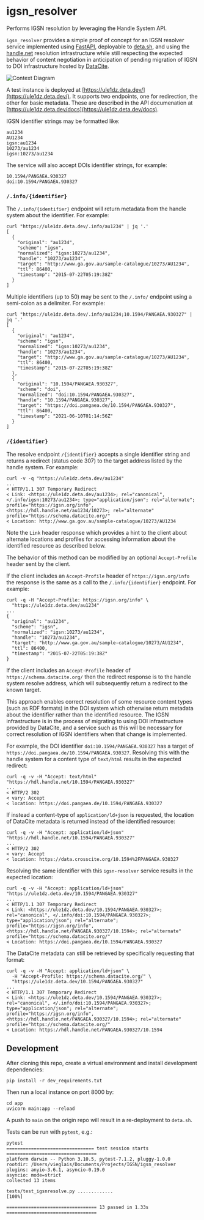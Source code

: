 # igsn_resolver

Performs IGSN resolution by leveraging the Handle System API.

`igsn_resolver` provides a simple proof of concept for an IGSN resolver service implemented using [FastAPI](https://fastapi.tiangolo.com/), deployable to [deta.sh](https://www.deta.sh/), and using the [handle.net](https://handle.net/proxy_servlet.html) resolution infrastructure while still respecting the expected behavior of content negotiation in anticipation of pending migration of IGSN to DOI infrastructure hosted by [DataCite](https://datacite.org/).

![Context Diagram](https://www.plantuml.com/plantuml/proxy?src=https://raw.githubusercontent.com/datadavev/igsn_resolver/main/UML/context.puml)


A test instance is deployed at [https://ule1dz.deta.dev/](https://ule1dz.deta.dev/). It supports two endpoints, one for redirection, the other for basic metadata. These are described in the API documenation at [https://ule1dz.deta.dev/docs](https://ule1dz.deta.dev/docs).

IGSN identifier strings may be formatted like:

```
au1234
AU1234
igsn:au1234
10273/au1234
igsn:10273/au1234
```

The service will also accept DOIs identifier strings, for example:

```
10.1594/PANGAEA.930327
doi:10.1594/PANGAEA.930327
```

### `/.info/{identifier}`

The `/.info/{identifier}` endpoint will return metadata from the handle system about the identifier. For example:

```
curl "https://ule1dz.deta.dev/.info/au1234" | jq '.'
[
  {
    "original": "au1234",
    "scheme": "igsn",
    "normalized": "igsn:10273/au1234",
    "handle": "10273/au1234",
    "target": "http://www.ga.gov.au/sample-catalogue/10273/AU1234",
    "ttl": 86400,
    "timestamp": "2015-07-22T05:19:38Z"
  }
]
```

Multiple identifiers (up to 50) may be sent to the `/.info/` endpoint using a semi-colon as a delimiter. For example:

```
curl "https://ule1dz.deta.dev/.info/au1234;10.1594/PANGAEA.930327" | jq '.'
[
  {
    "original": "au1234",
    "scheme": "igsn",
    "normalized": "igsn:10273/au1234",
    "handle": "10273/au1234",
    "target": "http://www.ga.gov.au/sample-catalogue/10273/AU1234",
    "ttl": 86400,
    "timestamp": "2015-07-22T05:19:38Z"
  },
  {
    "original": "10.1594/PANGAEA.930327",
    "scheme": "doi",
    "normalized": "doi:10.1594/PANGAEA.930327",
    "handle": "10.1594/PANGAEA.930327",
    "target": "https://doi.pangaea.de/10.1594/PANGAEA.930327",
    "ttl": 86400,
    "timestamp": "2021-06-10T01:14:56Z"
  }
]
```

### `/{identifier}`

The resolve endpoint `/{identifier}` accepts a single identifier string and returns a redirect (status code 307) to the target address listed by the handle system. For example:
```
curl -v -q "https://ule1dz.deta.dev/au1234"
...
< HTTP/1.1 307 Temporary Redirect
< Link: <https://ule1dz.deta.dev/au1234>; rel="canonical", </.info/igsn:10273/au1234>; type="application/json"; rel="alternate"; profile="https://igsn.org/info", <https://hdl.handle.net/au1234/10273>; rel="alternate" profile="https://schema.datacite.org/"
< Location: http://www.ga.gov.au/sample-catalogue/10273/AU1234
```
Note the `Link` header response which provides a hint to the client about alternate locations and profiles for accessing information about the identified resource as described below.

The behavior of this method can be modified by an optional `Accept-Profile` header sent by the client. 

If the client includes an `Accept-Profile` header of `https://igsn.org/info` the response is the same as a call to the `/.info/{identifier}` endpoint. For example:

```
curl -q -H "Accept-Profile: https://igsn.org/info" \
  "https://ule1dz.deta.dev/au1234"
...
{
  "original": "au1234",
  "scheme": "igsn",
  "normalized": "igsn:10273/au1234",
  "handle": "10273/au1234",
  "target": "http://www.ga.gov.au/sample-catalogue/10273/AU1234",
  "ttl": 86400,
  "timestamp": "2015-07-22T05:19:38Z"
}
```

If the client includes an `Accept-Profile` header of `https://schema.datacite.org/` then the redirect response is to the handle system resolve address, which will subsequently return a redirect to the known target. 

This approach enables correct resolution of some resource content types (such as RDF formats) in the DOI system which otherwise return metadata about the identifier rather than the identified resource. The IGSN infrastructure is in the process of migrating to using DOI infrastructure provided by DataCite, and a service such as this will be necessary for correct resolution of IGSN identifiers when that change is implemented.

For example, the DOI identifier `doi:10.1594/PANGAEA.930327` has a target of `https://doi.pangaea.de/10.1594/PANGAEA.930327`. Resolving this with the handle system for a content type of `text/html` results in the expected redirect:

```
curl -q -v -H "Accept: text/html" "https://hdl.handle.net/10.1594/PANGAEA.930327"
...
< HTTP/2 302
< vary: Accept
< location: https://doi.pangaea.de/10.1594/PANGAEA.930327
```

If instead a content-type of `application/ld+json` is requested, the location of DataCite metadata is returned instead of the identified resource:

```
curl -q -v -H "Accept: application/ld+json" "https://hdl.handle.net/10.1594/PANGAEA.930327"
...
< HTTP/2 302
< vary: Accept
< location: https://data.crosscite.org/10.1594%2FPANGAEA.930327
```

Resolving the same identifier with this `igsn-resolver` service results in the expected location:

```
curl -q -v -H "Accept: application/ld+json" "https://ule1dz.deta.dev/10.1594/PANGAEA.930327"
...
< HTTP/1.1 307 Temporary Redirect
< Link: <https://ule1dz.deta.dev/10.1594/PANGAEA.930327>; rel="canonical", </.info/doi:10.1594/PANGAEA.930327>; type="application/json"; rel="alternate"; profile="https://igsn.org/info", <https://hdl.handle.net/PANGAEA.930327/10.1594>; rel="alternate" profile="https://schema.datacite.org/"
< Location: https://doi.pangaea.de/10.1594/PANGAEA.930327
```


The DataCite metadata can still be retrieved by specifically requesting that format:

```
curl -q -v -H "Accept: application/ld+json" \
  -H "Accept-Profile: https://schema.datacite.org/" \
  "https://ule1dz.deta.dev/10.1594/PANGAEA.930327"
...
< HTTP/1.1 307 Temporary Redirect
< Link: <https://ule1dz.deta.dev/10.1594/PANGAEA.930327>; rel="canonical", </.info/doi:10.1594/PANGAEA.930327>; type="application/json"; rel="alternate"; profile="https://igsn.org/info", <https://hdl.handle.net/PANGAEA.930327/10.1594>; rel="alternate" profile="https://schema.datacite.org/"
< Location: https://hdl.handle.net/PANGAEA.930327/10.1594  
```

## Development

After cloning this repo, create a virtual environment and install development dependencies:

```
pip install -r dev_requirements.txt
```

Then run a local instance on port 8000 by:
```
cd app
uvicorn main:app --reload
```

A push to `main` on the origin repo will result in a re-deployment to `deta.sh`.

Tests can be run with `pytest`, e.g.:

```
pytest
================================ test session starts =================================
platform darwin -- Python 3.10.5, pytest-7.1.2, pluggy-1.0.0
rootdir: /Users/vieglais/Documents/Projects/IGSN/igsn_resolver
plugins: anyio-3.6.1, asyncio-0.19.0
asyncio: mode=strict
collected 13 items

tests/test_igsnresolve.py .............                                        [100%]

================================= 13 passed in 1.33s =================================
```
